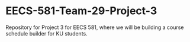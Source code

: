 # EECS-581-Team-29-Project-3
Repository for Project 3 for EECS 581, where we will be building a course schedule builder for KU students.
